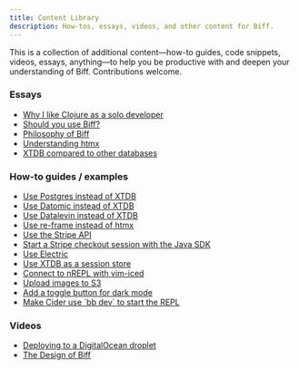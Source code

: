 ```yaml
---
title: Content Library
description: How-tos, essays, videos, and other content for Biff.
---
```


This is a collection of additional content—how-to guides, code snippets, videos, essays, anything—to help you be
productive with and deepen your understanding of Biff. Contributions welcome.

### Essays

*   [Why I like Clojure as a solo developer](https://biffweb.com/p/why-i-like-clojure/)
*   [Should you use Biff?](https://biffweb.com/p/should-you-use-biff/)
*   [Philosophy of Biff](https://biffweb.com/p/philosophy-of-biff/)
*   [Understanding htmx](../../../p/understanding-htmx/)
*   [XTDB compared to other databases](https://biffweb.com/p/xtdb-compared-to-other-databases/)

### How-to guides / examples

*   [Use Postgres instead of XTDB](https://biffweb.com/p/how-to-use-postgres-with-biff/)
*   [Use Datomic instead of XTDB](https://github.com/sigvesn/biff-datomic-starter)
*   [Use Datalevin instead of XTDB](https://github.com/sigvesn/biff-datalevin-starter)
*   [Use re-frame instead of htmx](https://biffweb.com/p/how-to-use-re-frame-with-biff/)
*   [Use the Stripe API](https://gist.github.com/jacobobryant/c133a95efb6304b9e32610869acb4116)
*   [Start a Stripe checkout session with the Java SDK](https://gist.github.com/laheadle/a6b5f4c6df3218a586a9a043c1de18aa)
*   [Use Electric](https://biffweb.com/p/how-to-use-electric/)
*   [Use XTDB as a session store](https://gist.github.com/JaceEgg/a4150b8f360110d1cb56a5744aeca4d4)
*   [Connect to nREPL with vim-iced](https://gist.github.com/avitkauskas/88ddc3c9b297f431143e22f36a224459)
*   [Upload images to S3](https://gist.github.com/jacobobryant/02de6c2b3a1dae7c86737a2610311a3a)
*   [Add a toggle button for dark mode](https://gist.github.com/jacobobryant/14834ada08b00242b28c2b36f4c0225d)
*   [Make Cider use \`bb dev\` to start the REPL](https://gist.github.com/jacobobryant/24f35658a7a7fe6b63963a5eaa3acbbf)

### Videos

*   [Deploying to a DigitalOcean droplet](https://biffweb.com/p/how-to-deploy/)
*   [The Design of Biff](https://biffweb.com/p/the-design-of-biff/)